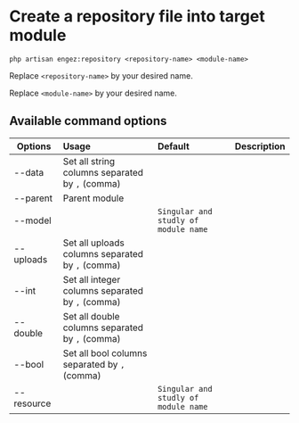 # Create a repository file into target module

``` 
php artisan engez:repository <repository-name> <module-name>
```

Replace ```<repository-name>``` by your desired name. 

Replace ```<module-name>``` by your desired name. 

## Available command options
| Options        | Usage        | Default      | Description      |   
| -------------  |:------------ | :----------- | :-----------     |
| --data         | Set all string columns separated by `,` (comma) |
| --parent       | Parent module|              |                   |
| --model        |  | `Singular and studly of module name` | | |
| --uploads      | Set all uploads columns separated by `,` (comma)| |
| --int          | Set all integer columns separated by `,` (comma)| |
| --double       | Set all double columns separated by `,` (comma)| |
| --bool         | Set all bool columns separated by `,` (comma)| ||
| --resource     |  | `Singular and studly of module name` ||

